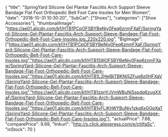 {
	"title": "SpringYard Silicone Gel Plantar Fasciitis Arch Support Sleeve Bandage Flat Foot Orthopedic Belt Foot Care Insoles for Men Women",
	"date": "2018-10-31 10:30:20",
	"SubCat": ["Shoes"],
	"categories": ["Shoe Accessories"],
	"thumbnailImage": "https://ae01.alicdn.com/kf/HTB1PCpOFSBYBeNjy0Feq6znmFXaF/SpringYard-Silicone-Gel-Plantar-Fasciitis-Arch-Support-Sleeve-Bandage-Flat-Foot-Orthopedic-Belt-Foot-Care-Insoles.jpg_220x220.jpg",
	"BigImage": ["https://ae01.alicdn.com/kf/HTB1PCpOFSBYBeNjy0Feq6znmFXaF/SpringYard-Silicone-Gel-Plantar-Fasciitis-Arch-Support-Sleeve-Bandage-Flat-Foot-Orthopedic-Belt-Foot-Care-Insoles.jpg","https://ae01.alicdn.com/kf/HTB159lOFSBYBeNjy0Feq6znmFXaw/SpringYard-Silicone-Gel-Plantar-Fasciitis-Arch-Support-Sleeve-Bandage-Flat-Foot-Orthopedic-Belt-Foot-Care-Insoles.jpg","https://ae01.alicdn.com/kf/HTB1L2HelBjTBKNjSZFuq6z0HFXaV/SpringYard-Silicone-Gel-Plantar-Fasciitis-Arch-Support-Sleeve-Bandage-Flat-Foot-Orthopedic-Belt-Foot-Care-Insoles.jpg","https://ae01.alicdn.com/kf/HTB1zpnYJVmWBuNjSspdq6zugXXaF/SpringYard-Silicone-Gel-Plantar-Fasciitis-Arch-Support-Sleeve-Bandage-Flat-Foot-Orthopedic-Belt-Foot-Care-Insoles.jpg","https://ae01.alicdn.com/kf/HTB1vFLjKhWYBuNjy1zkq6xGGpXaT/SpringYard-Silicone-Gel-Plantar-Fasciitis-Arch-Support-Sleeve-Bandage-Flat-Foot-Orthopedic-Belt-Foot-Care-Insoles.jpg"],
	"actualPrice": 7.66,
	"comparePrice": 9.69,
	"linkurl": "http://s.click.aliexpress.com/e/ctiIfaSc",
	"inStock": 70
}

